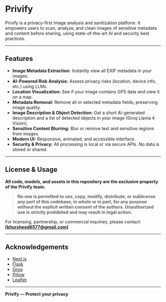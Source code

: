 # Privify

Privify is a privacy-first image analysis and sanitization platform. It empowers users to scan, analyze, and clean images of sensitive metadata and content before sharing, using state-of-the-art AI and security best practices.

---

## Features

- **Image Metadata Extraction:** Instantly view all EXIF metadata in your images.
- **AI-Powered Risk Analysis:** Assess privacy risks (location, device info, etc.) using LLMs.
- **Location Visualization:** See if your image contains GPS data and view it on a map.
- **Metadata Removal:** Remove all or selected metadata fields, preserving image quality.
- **Image Description & Object Detection:** Get a short AI-generated description and a list of detected objects in your image (Groq Llama 4 Vision).
- **Sensitive Content Blurring:** Blur or remove text and sensitive regions from images.
- **Modern UI:** Responsive, animated, and accessible interface.
- **Security & Privacy:** All processing is local or via secure APIs. No data is stored or shared.

---

## License & Usage

**All code, models, and assets in this repository are the exclusive property of the Privify team.**

> **No one is permitted to use, copy, modify, distribute, or sublicense any part of this codebase, in whole or in part, for any purpose without the explicit written consent of the authors. Unauthorized use is strictly prohibited and may result in legal action.**

For licensing, partnership, or commercial inquiries, please contact:  
**[khursheed6577@gmail.com]**

---

## Acknowledgements

- [Next.js](https://nextjs.org/)
- [Flask](https://flask.palletsprojects.com/)
- [Groq](https://groq.com/)
- [Pillow](https://python-pillow.org/)
- [Leaflet](https://leafletjs.com/)

---

**Privify — Protect your privacy**
